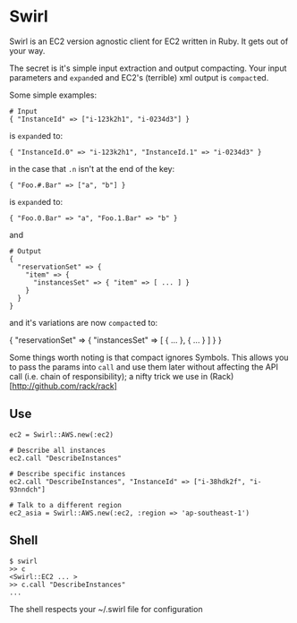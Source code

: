 Swirl
=====

Swirl is an EC2 version agnostic client for EC2 written in Ruby. It gets
out of your way.

The secret is it's simple input extraction and output compacting.  Your
input parameters and `expand`ed and EC2's (terrible) xml output is
`compact`ed.

Some simple examples:

    # Input
    { "InstanceId" => ["i-123k2h1", "i-0234d3"] }

is `expand`ed to:

    { "InstanceId.0" => "i-123k2h1", "InstanceId.1" => "i-0234d3" }

in the case that `.n` isn't at the end of the key:

    { "Foo.#.Bar" => ["a", "b"] }

is `expand`ed to:

    { "Foo.0.Bar" => "a", "Foo.1.Bar" => "b" }

and

    # Output
    {
      "reservationSet" => {
        "item" => {
          "instancesSet" => { "item" => [ ... ] }
        }
      }
    }

and it's variations are now `compact`ed to:

  {
    "reservationSet" => {
      "instancesSet" => [ { ... }, { ... } ]
    }
  }


Some things worth noting is that compact ignores Symbols.  This
allows you to pass the params into `call` and use them later
without affecting the API call (i.e. chain of responsibility); a
nifty trick we use in (Rack)[http://github.com/rack/rack]

Use
---

    ec2 = Swirl::AWS.new(:ec2)

    # Describe all instances
    ec2.call "DescribeInstances"

    # Describe specific instances
    ec2.call "DescribeInstances", "InstanceId" => ["i-38hdk2f", "i-93nndch"]

    # Talk to a different region
    ec2_asia = Swirl::AWS.new(:ec2, :region => 'ap-southeast-1')

Shell
---

    $ swirl
    >> c
    <Swirl::EC2 ... >
    >> c.call "DescribeInstances"
    ...

The shell respects your ~/.swirl file for configuration
